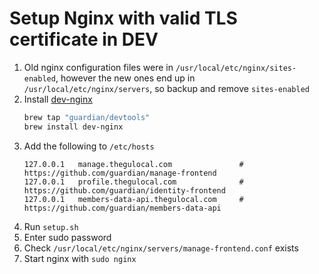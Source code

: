 # Setup Nginx with valid TLS certificate in DEV

1. Old nginx configuration files were in `/usr/local/etc/nginx/sites-enabled`, however the new
   ones end up in `/usr/local/etc/nginx/servers`, so backup and remove `sites-enabled`
1. Install [dev-nginx](https://github.com/guardian/dev-nginx)
   ```bash
   brew tap "guardian/devtools"
   brew install dev-nginx
   ```
1. Add the following to `/etc/hosts`
   ```
   127.0.0.1   manage.thegulocal.com               # https://github.com/guardian/manage-frontend
   127.0.0.1   profile.thegulocal.com              # https://github.com/guardian/identity-frontend
   127.0.0.1   members-data-api.thegulocal.com     # https://github.com/guardian/members-data-api
   ```
1. Run `setup.sh`
1. Enter sudo password
1. Check `/usr/local/etc/nginx/servers/manage-frontend.conf` exists
1. Start nginx with `sudo nginx`
